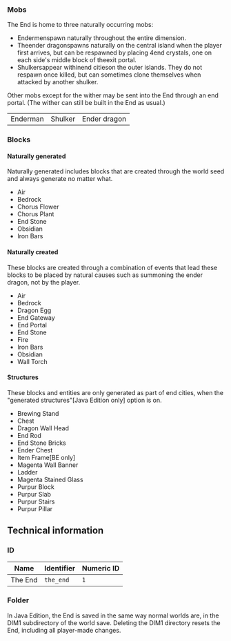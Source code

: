 ### Mobs
The End is home to three naturally occurring mobs:

- Endermenspawn naturally throughout the entire dimension.
- Theender dragonspawns naturally on the central island when the player first arrives, but can be respawned by placing 4end crystals, one on each side's middle block of theexit portal.
- Shulkersappear withinend citieson the outer islands. They do not respawn once killed, but can sometimes clone themselves when attacked by another shulker.

Other mobs except for the wither may be sent into the End through an end portal. (The wither can still be built in the End as usual.)

|          |         |              |
|----------|---------|--------------|
| Enderman | Shulker | Ender dragon |

### Blocks
#### Naturally generated
Naturally generated includes blocks that are created through the world seed and always generate no matter what.

- Air
- Bedrock
- Chorus Flower
- Chorus Plant
- End Stone
- Obsidian
- Iron Bars

#### Naturally created
These blocks are created through a combination of events that lead these blocks to be placed by natural causes such as summoning the ender dragon, not by the player.

- Air
- Bedrock
- Dragon Egg
- End Gateway
- End Portal
- End Stone
- Fire
- Iron Bars
- Obsidian
- Wall Torch

#### Structures
These blocks and entities are only generated as part of end cities, when the "generated structures"‌[Java Edition  only] option is on.

- Brewing Stand
- Chest
- Dragon Wall Head
- End Rod
- End Stone Bricks
- Ender Chest
- Item Frame‌[BE  only]
- Magenta Wall Banner
- Ladder
- Magenta Stained Glass
- Purpur Block
- Purpur Slab
- Purpur Stairs
- Purpur Pillar

## Technical information
### ID
| Name    | Identifier | Numeric ID |
|---------|------------|------------|
| The End | `the_end`  | `1`        |

### Folder
In Java Edition, the End is saved in the same way normal worlds are, in the DIM1 subdirectory of the world save. Deleting the DIM1 directory resets the End, including all player-made changes.


